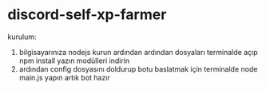 # discord-self-xp-farmer
kurulum: 
1. bilgisayarınıza nodejs kurun ardından ardından dosyaları terminalde açıp npm install yazın modülleri indirin
2. ardından config dosyasını doldurup botu baslatmak için terminalde node main.js yapın artık bot hazır

